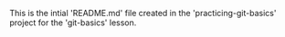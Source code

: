 This is the intial 'README.md' file created in the 'practicing-git-basics' project for the 'git-basics' lesson.